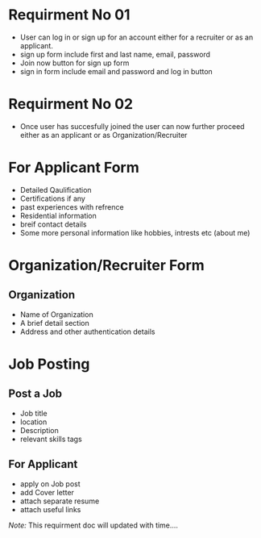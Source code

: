 # Requirment No 01

- User can log in or sign up for an account either for a recruiter or as an applicant.
- sign up form include first and last name, email, password
- Join now button for sign up form
- sign in form include email and password and log in button 

# Requirment No 02

- Once user has succesfully joined the user can now further proceed either as an applicant
or as Organization/Recruiter

# For Applicant Form

- Detailed Qaulification 
- Certifications if any
- past experiences with refrence
- Residential information
- breif contact details
- Some more personal information like hobbies, intrests etc (about me)

# Organization/Recruiter Form

## Organization

- Name of Organization 
- A brief detail section
- Address and other authentication details

# Job Posting
## Post a Job

- Job title
- location
- Description
- relevant skills tags

## For Applicant

- apply on Job post 
- add Cover letter
- attach separate resume
- attach useful links

*Note:* This requirment doc will updated with time.... 
